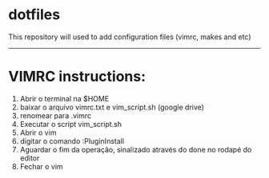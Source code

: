 # dotfiles
This repository will used to add configuration files (vimrc, makes and etc)


---------------------------------------------------------------------------
# VIMRC instructions:
1) Abrir o terminal na $HOME
2) baixar o arquivo vimrc.txt e vim_script.sh (google drive)
3) renomear para .vimrc
4) Executar o script vim_script.sh
5) Abrir o vim
6) digitar o comando :PluginInstall
7) Aguardar o fim da operação, sinalizado através do done no rodapé do editor
8) Fechar o vim

